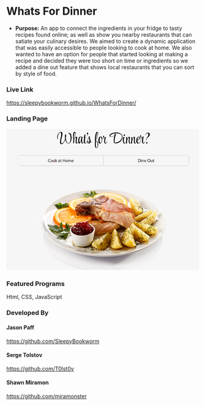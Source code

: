 # Whats For Dinner

- **Purpose:** An app to connect the ingredients in your fridge to tasty recipes found online; as well as show you
  nearby restaurants that can satiate your culinary desires. We aimed to create a dynamic application that was easily accessible to people looking to cook at home. We also wanted to have an option for people that started looking at making a recipe and decided they were too short on time or ingredients so we added a dine out feature that shows local restaurants that you can sort by style of food.

### Live Link

<https://sleepybookworm.github.io/WhatsForDinner/>

### Landing Page

![landing page](/images/whatsForDinner.png)

### Featured Programs

Html, CSS, JavaScript

### Developed By

#### Jason Paff

<https://github.com/SleepyBookworm>

#### Serge Tolstov

<https://github.com/T0lst0v>

#### Shawn Miramon

<https://github.com/miramonster>
